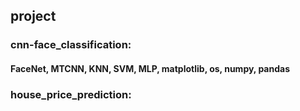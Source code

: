 ## project

### cnn-face_classification: 
#### FaceNet, MTCNN, KNN, SVM, MLP, matplotlib, os, numpy, pandas
### house_price_prediction:
#### 
